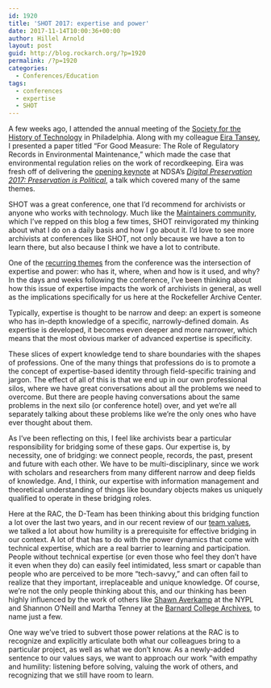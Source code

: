 ```yaml
---
id: 1920
title: 'SHOT 2017: expertise and power'
date: 2017-11-14T10:00:36+00:00
author: Hillel Arnold
layout: post
guid: http://blog.rockarch.org/?p=1920
permalink: /?p=1920
categories:
  - Conferences/Education
tags:
  - conferences
  - expertise
  - SHOT
---
```

A few weeks ago, I attended the annual meeting of the [Society for the History of Technology](https://www.historyoftechnology.org/) in Philadelphia. Along with my colleague [Eira Tansey](http://eiratansey.com/), I presented a paper titled “For Good Measure: The Role of Regulatory Records in Environmental Maintenance,” which made the case that environmental regulation relies on the work of recordkeeping. Eira was fresh off of delivering the [opening keynote](http://eiratansey.com/2017/11/03/the-necessary-knowledge/) at NDSA’s [_Digital Preservation 2017: Preservation is Political_](http://ndsa.org/digital-preservation-2017/), a talk which covered many of the same themes.<!--more-->

SHOT was a great conference, one that I’d recommend for archivists or anyone who works with technology. Much like the [Maintainers community](http://themaintainers.org/), which I’ve repped on this blog a few times, SHOT reinvigorated my thinking about what I do on a daily basis and how I go about it. I’d love to see more archivists at conferences like SHOT, not only because we have a ton to learn there, but also because I think we have a lot to contribute.

One of the [recurring themes](https://twitter.com/helrond/status/924281014674960384) from the conference was the intersection of expertise and power: who has it, where, when and how is it used, and why? In the days and weeks following the conference, I’ve been thinking about how this issue of expertise impacts the work of archivists in general, as well as the implications specifically for us here at the Rockefeller Archive Center.

Typically, expertise is thought to be narrow and deep: an expert is someone who has in-depth knowledge of a specific, narrowly-defined domain. As expertise is developed, it becomes even deeper and more narrower, which means that the most obvious marker of advanced expertise is specificity.

These slices of expert knowledge tend to share boundaries with the shapes of professions. One of the many things that professions do is to promote a the concept of expertise-based identity through field-specific training and jargon. The effect of all of this is that we end up in our own professional silos, where we have great conversations about all the problems we need to overcome. But there are people having conversations about the same problems in the next silo (or conference hotel) over, and yet we’re all separately talking about these problems like we’re the only ones who have ever thought about them.

As I’ve been reflecting on this, I feel like archivists bear a particular responsibility for bridging some of these gaps. Our expertise is, by necessity, one of bridging: we connect people, records, the past, present and future with each other. We have to be multi-disciplinary, since we work with scholars and researchers from many different narrow and deep fields of knowledge. And, I think, our expertise with information management and theoretical understanding of things like boundary objects makes us uniquely qualified to operate in these bridging roles.

Here at the RAC, the D-Team has been thinking about this bridging function a lot over the last two years, and in our recent review of our [team values](https://github.com/RockefellerArchiveCenter/dteamValues/blob/master/values.md), we talked a lot about how humility is a prerequisite for effective bridging in our context. A lot of that has to do with the power dynamics that come with technical expertise, which are a real barrier to learning and participation. People without technical expertise (or even those who feel they don’t have it even when they do) can easily feel intimidated, less smart or capable than people who are perceived to be more “tech-savvy,” and can often fail to realize that they important, irreplaceable and unique knowledge. Of course, we’re not the only people thinking about this, and our thinking has been highly influenced by the work of others like [Shawn Averkamp](https://github.com/saverkamp/loc-talk-2017#before-we-start) at the NYPL and Shannon O’Neill and Martha Tenney at the [Barnard College Archives](https://archives.barnard.edu/), to name just a few.

One way we’ve tried to subvert those power relations at the RAC is to recognize and explicitly articulate both what our colleagues bring to a particular project, as well as what we don’t know. As a newly-added sentence to our values says, we want to approach our work “with empathy and humility: listening before solving, valuing the work of others, and recognizing that we still have room to learn.